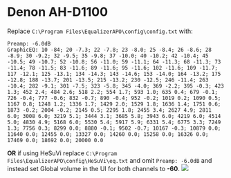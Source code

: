 # Denon AH-D1100
Replace `C:\Program Files\EqualizerAPO\config\config.txt` with:
```
Preamp: -6.0dB
GraphicEQ: 10 -84; 20 -7.3; 22 -7.8; 23 -8.0; 25 -8.4; 26 -8.6; 28 -8.9; 30 -9.2; 32 -9.5; 35 -9.8; 37 -10.0; 40 -10.2; 42 -10.4; 45 -10.5; 49 -10.7; 52 -10.8; 56 -11.0; 59 -11.1; 64 -11.3; 68 -11.3; 73 -11.4; 78 -11.5; 83 -11.6; 89 -11.6; 95 -11.6; 102 -11.6; 109 -11.7; 117 -12.1; 125 -13.1; 134 -14.3; 143 -14.6; 153 -14.0; 164 -13.2; 175 -12.8; 188 -13.7; 201 -13.5; 215 -13.2; 230 -12.5; 246 -11.4; 263 -10.4; 282 -9.1; 301 -7.5; 323 -5.8; 345 -4.0; 369 -2.2; 395 -0.3; 423 1.3; 452 2.4; 484 2.6; 518 2.2; 554 1.7; 593 1.0; 635 0.4; 679 -0.1; 726 -0.4; 777 -0.6; 832 -0.7; 890 -0.4; 952 -0.2; 1019 0.2; 1090 0.5; 1167 0.8; 1248 1.2; 1336 1.7; 1429 2.0; 1529 1.8; 1636 1.4; 1751 0.6; 1873 -0.2; 2004 -0.2; 2145 0.5; 2295 1.8; 2455 3.4; 2627 4.9; 2811 6.0; 3008 6.0; 3219 5.1; 3444 3.1; 3685 5.8; 3943 6.0; 4219 6.0; 4514 5.0; 4830 4.9; 5168 6.0; 5530 5.4; 5917 5.9; 6331 5.4; 6775 3.3; 7249 1.3; 7756 0.3; 8299 0.0; 8880 -0.1; 9502 -0.7; 10167 -0.3; 10879 0.0; 11640 0.0; 12455 0.0; 13327 0.0; 14260 0.0; 15258 0.0; 16326 0.0; 17469 0.0; 18692 0.0; 20000 0.0
```
**OR** if using HeSuVi replace `C:\Program Files\EqualizerAPO\config\HeSuVi\eq.txt` and omit `Preamp: -6.0dB` and instead set Global volume in the UI for both channels to **-60**.
![](https://raw.githubusercontent.com/jaakkopasanen/AutoEq/master/results/Headphone.com/headphoncecom/onear/Denon%20AH-D1100/Denon%20AH-D1100.png)